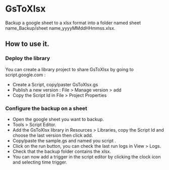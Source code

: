 # GsToXlsx

Backup a google sheet to a xlsx format into a folder named sheet name_Backup/sheet name_yyyyMMddHHmmss.xlsx.

## How to use it.

### Deploy the library
You can create a library project to share GsToXlsx by going to script.google.com : 
- Create a Script, copy/paster GsToXlsx.gs
- Publish a new version : File > Manage version > add
- Copy the Script Id in File > Project Properties

### Configure the backup on a sheet
- Open the google sheet you want to backup. 
- Tools > Script Editor.
- Add the GsToXlsx library in Resources > Libraries, copy the Script Id and choose the last version then click add.
- Copy/paste the sample.gs and named you script <sheet name Backup>.
- Click on the run button, you can check the last run logs in View > Logs.
- Check that the backup folder contains the xlsx.
- You can now add a trigger in the script editor by clicking the clock icon and selecting time trigger.
